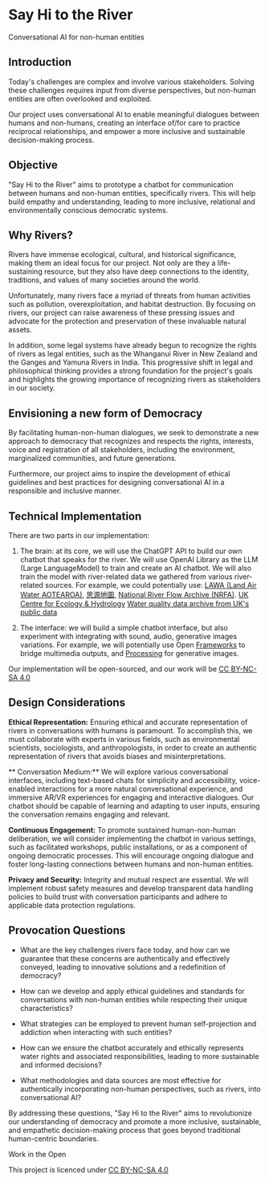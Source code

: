 # Say Hi to the River
Conversational AI for non-human entities


## Introduction

Today's challenges are complex and involve various stakeholders. Solving these challenges requires input from diverse perspectives, but non-human entities are often overlooked and exploited.

Our project uses conversational AI to enable meaningful dialogues between humans and non-humans, creating an interface of/for care to practice reciprocal relationships, and empower a more inclusive and sustainable decision-making process. 

## Objective
"Say Hi to the River" aims to prototype a chatbot for communication between humans and non-human entities, specifically rivers. This will help build empathy and understanding, leading to more inclusive, relational and environmentally conscious democratic systems.

## Why Rivers?

Rivers have immense ecological, cultural, and historical significance, making them an ideal focus for our project. Not only are they a life-sustaining resource, but they also have deep connections to the identity, traditions, and values of many societies around the world.

Unfortunately, many rivers face a myriad of threats from human activities such as pollution, overexploitation, and habitat destruction. By focusing on rivers, our project can raise awareness of these pressing issues and advocate for the protection and preservation of these invaluable natural assets.

In addition, some legal systems have already begun to recognize the rights of rivers as legal entities, such as the Whanganui River in New Zealand and the Ganges and Yamuna Rivers in India. This progressive shift in legal and philosophical thinking provides a strong foundation for the project's goals and highlights the growing importance of recognizing rivers as stakeholders in our society.

## Envisioning a new form of Democracy

By facilitating human-non-human dialogues, we seek to demonstrate a new approach to democracy that recognizes and respects the rights, interests, voice and registration of all stakeholders, including the environment, marginalized communities, and future generations.

Furthermore, our project aims to inspire the development of ethical guidelines and best practices for designing conversational AI in a responsible and inclusive manner.

## Technical Implementation  

There are two parts in our implementation:

1. The brain: at its core, we will use the ChatGPT API to build our own chatbot that speaks for the river. We will use OpenAI Library as the LLM (Large LanguageModel) to train and create an AI chatbot. We will also train the model with river-related data we gathered from various river-related sources. For example, we could potentially use:
[LAWA (Land Air Water AOTEAROA)](https://www.lawa.org.nz/explore-data), 
[思源地圖](https://sourcingwater.lass-net.org), 
[National River Flow Archive (NRFA)](https://nrfa.ceh.ac.uk/daily-flow-data). 
[UK Centre for Ecology & Hydrology](https://eip.ceh.ac.uk/hydrology/water-resources/)
[Water quality data archive from UK's public data](https://environment.data.gov.uk/water-quality/view/landing)

2. The interface: we will build a simple chatbot interface, but also experiment with integrating with sound, audio, generative images variations. For example, we will potentially use Open [Frameworks](https://openframeworks.cc) to bridge multimedia outputs, and [Processing](https://openprocessing.org/) for generative images.

Our implementation will be open-sourced, and our work will be [CC BY-NC-SA 4.0](https://creativecommons.org/licenses/by-nc-sa/4.0/)

## Design Considerations

**Ethical Representation:** Ensuring ethical and accurate representation of rivers in conversations with humans is paramount. To accomplish this, we must collaborate with experts in various fields, such as environmental scientists, sociologists, and anthropologists, in order to create an authentic representation of rivers that avoids biases and misinterpretations.

** Conversation Medium:**  We will explore various conversational interfaces, including text-based chats for simplicity and accessibility, voice-enabled interactions for a more natural conversational experience, and immersive AR/VR experiences for engaging and interactive dialogues. Our chatbot should be capable of learning and adapting to user inputs, ensuring the conversation remains engaging and relevant.

**Continuous Engagement:** To promote sustained human-non-human deliberation, we will consider implementing the chatbot in various settings, such as facilitated workshops, public installations, or as a component of ongoing democratic processes. This will encourage ongoing dialogue and foster long-lasting connections between humans and non-human entities.

**Privacy and Security:** Integrity and mutual respect are essential. We will implement robust safety measures and develop transparent data handling policies to build trust with conversation participants and adhere to applicable data protection regulations.


## Provocation Questions


- What are the key challenges rivers face today, and how can we guarantee that these concerns are authentically and effectively conveyed, leading to innovative solutions and a redefinition of democracy?

- How can we develop and apply ethical guidelines and standards for conversations with non-human entities while respecting their unique characteristics?

- What strategies can be employed to prevent human self-projection and addiction when interacting with such entities?

- How can we ensure the chatbot accurately and ethically represents water rights and associated responsibilities, leading to more sustainable and informed decisions?

- What methodologies and data sources are most effective for authentically incorporating non-human perspectives, such as rivers, into conversational AI?

By addressing these questions, "Say Hi to the River" aims to revolutionize our understanding of democracy and promote a more inclusive, sustainable, and empathetic decision-making process that goes beyond traditional human-centric boundaries.


Work in the Open

This project is licenced under [CC BY-NC-SA 4.0](https://creativecommons.org/licenses/by-nc-sa/4.0/)